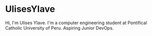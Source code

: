 # UlisesYlave
Hi, I'm Ulises Ylave. I'm a computer engineering student at Pontifical Catholic University of Peru. Aspiring Junior DevOps.
